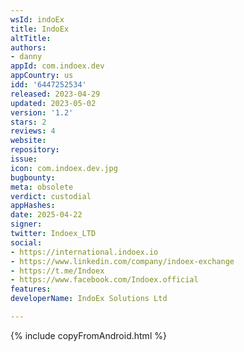 ```yaml
---
wsId: indoEx
title: IndoEx
altTitle: 
authors:
- danny
appId: com.indoex.dev
appCountry: us
idd: '6447252534'
released: 2023-04-29
updated: 2023-05-02
version: '1.2'
stars: 2
reviews: 4
website: 
repository: 
issue: 
icon: com.indoex.dev.jpg
bugbounty: 
meta: obsolete
verdict: custodial
appHashes: 
date: 2025-04-22
signer: 
twitter: Indoex_LTD
social:
- https://international.indoex.io
- https://www.linkedin.com/company/indoex-exchange
- https://t.me/Indoex
- https://www.facebook.com/Indoex.official
features: 
developerName: IndoEx Solutions Ltd

---
```


{% include copyFromAndroid.html %}
